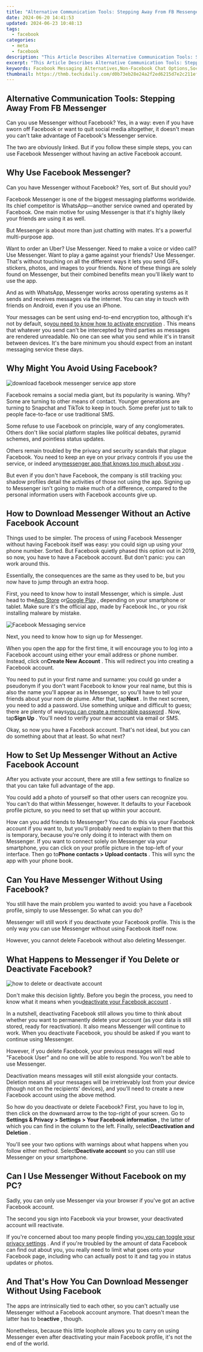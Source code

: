 ```yaml
---
title: "Alternative Communication Tools: Stepping Away From FB Messenger"
date: 2024-06-20 14:41:53
updated: 2024-06-23 10:48:13
tags:
  - facebook
categories:
  - meta
  - facebook
description: "This Article Describes Alternative Communication Tools: Stepping Away From FB Messenger"
excerpt: "This Article Describes Alternative Communication Tools: Stepping Away From FB Messenger"
keywords: Facebook Messaging Alternatives,Non-Facebook Chat Options,Social Media Disconnectors,Decentralized Messengers,Beyond FB Messenger Tools,Offline Communication Platforms,Privacy-Focused Conversing Apps
thumbnail: https://thmb.techidaily.com/d0b73eb28e24a2f2ed6215d7e2c211efc75eaeb77baea06879d148a0fe930510.jpg
---
```


## Alternative Communication Tools: Stepping Away From FB Messenger

 Can you use Messenger without Facebook? Yes, in a way: even if you have sworn off Facebook or want to quit social media altogether, it doesn't mean you can't take advantage of Facebook's Messenger service.

 The two are obviously linked. But if you follow these simple steps, you can use Facebook Messenger without having an active Facebook account.

## Why Use Facebook Messenger?

 Can you have Messenger without Facebook? Yes, sort of. But should you?

 Facebook Messenger is one of the biggest messaging platforms worldwide. Its chief competitor is WhatsApp—another service owned and operated by Facebook. One main motive for using Messenger is that it's highly likely your friends are using it as well.

 But Messenger is about more than just chatting with mates. It's a powerful multi-purpose app.

 Want to order an Uber? Use Messenger. Need to make a voice or video call? Use Messenger. Want to play a game against your friends? Use Messenger. That's without touching on all the different ways it lets you send GIFs, stickers, photos, and images to your friends. None of these things are solely found on Messenger, but their combined benefits mean you'll likely want to use the app.

 And as with WhatsApp, Messenger works across operating systems as it sends and receives messages via the internet. You can stay in touch with friends on Android, even if you use an iPhone.

 Your messages can be sent using end-to-end encryption too, although it's not by default, so[you need to know how to activate encryption](https://www.makeuseof.com/enable-encryption-facebook-messenger/) . This means that whatever you send can't be intercepted by third parties as messages are rendered unreadable. No one can see what you send while it's in transit between devices. It's the bare minimum you should expect from an instant messaging service these days.

## Why Might You Avoid Using Facebook?

![download facebook messenger service app store](https://static1.makeuseofimages.com/wordpress/wp-content/uploads/2021/06/Messenger.jpg)

 Facebook remains a social media giant, but its popularity is waning. Why? Some are turning to other means of contact. Younger generations are turning to Snapchat and TikTok to keep in touch. Some prefer just to talk to people face-to-face or use traditional SMS.

 Some refuse to use Facebook on principle, wary of any conglomerates. Others don't like social platform staples like political debates, pyramid schemes, and pointless status updates.

 Others remain troubled by the privacy and security scandals that plague Facebook. You need to keep an eye on your privacy controls if you use the service, or indeed any[messenger app that knows too much about you](https://www.makeuseof.com/what-do-messaging-apps-know/) .

 But even if you don't have Facebook, the company is still tracking you: shadow profiles detail the activities of those not using the app. Signing up to Messenger isn't going to make much of a difference, compared to the personal information users with Facebook accounts give up.

## How to Download Messenger Without an Active Facebook Account

 Things used to be simpler. The process of using Facebook Messenger without having Facebook itself was easy: you could sign up using your phone number. Sorted. But Facebook quietly phased this option out in 2019, so now, you have to have a Facebook account. But don't panic: you can work around this.

 Essentially, the consequences are the same as they used to be, but you now have to jump through an extra hoop.

 First, you need to know how to install Messenger, which is simple. Just head to the[App Store](https://www.anrdoezrs.net/links/7251228/type/dlg/sid/UUmuoUeUpU36105/https://itunes.apple.com/app/messenger/id454638411) or[Google Play](https://www.anrdoezrs.net/links/7251228/type/dlg/sid/UUmuoUeUpU36105/https://play.google.com/store/apps/details?id=com.facebook.orca) , depending on your smartphone or tablet. Make sure it's the official app, made by Facebook Inc., or you risk installing malware by mistake.

![Facebook Messaging service](https://static1.makeuseofimages.com/wordpress/wp-content/uploads/2022/07/The-Messenger-app-logo.jpg)

Next, you need to know how to sign up for Messenger.

 When you open the app for the first time, it will encourage you to log into a Facebook account using either your email address or phone number. Instead, click on**Create New Account** . This will redirect you into creating a Facebook account.

 You need to put in your first name and surname: you could go under a pseudonym if you don't want Facebook to know your real name, but this is also the name you'll appear as in Messenger, so you'll have to tell your friends about your nom de plume. After that, tap**Next** . In the next screen, you need to add a password. Use something unique and difficult to guess; there are plenty of ways[you can create a memorable password](https://www.makeuseof.com/tag/6-tips-for-creating-an-unbreakable-password-that-you-can-remember/) . Now, tap**Sign Up** . You'll need to verify your new account via email or SMS.

 Okay, so now you have a Facebook account. That's not ideal, but you can do something about that at least. So what next?

## How to Set Up Messenger Without an Active Facebook Account

 After you activate your account, there are still a few settings to finalize so that you can take full advantage of the app.

 You could add a photo of yourself so that other users can recognize you. You can't do that within Messenger, however. It defaults to your Facebook profile picture, so you need to set that up within your account.

 How can you add friends to Messenger? You can do this via your Facebook account if you want to, but you'll probably need to explain to them that this is temporary, because you're only doing it to interact with them on Messenger. If you want to connect solely on Messenger via your smartphone, you can click on your profile picture in the top-left of your interface. Then go to**Phone contacts > Upload contacts** . This will sync the app with your phone book.

## Can You Have Messenger Without Using Facebook?

 You still have the main problem you wanted to avoid: you have a Facebook profile, simply to use Messenger. So what can you do?

 Messenger will still work if you deactivate your Facebook profile. This is the only way you can use Messenger without using Facebook itself now.

 However, you cannot delete Facebook without also deleting Messenger.

## What Happens to Messenger if You Delete or Deactivate Facebook?

![how to delete or deactivate account](https://static1.makeuseofimages.com/wordpress/wp-content/uploads/2021/06/Deactivate-Facebook.jpg)

 Don't make this decision lightly. Before you begin the process, you need to know what it means when you[deactivate your Facebook account](https://www.makeuseof.com/tag/deactivate-facebook-account-explained/) .

 In a nutshell, deactivating Facebook still allows you time to think about whether you want to permanently delete your account (as your data is still stored, ready for reactivation). It also means Messenger will continue to work. When you deactivate Facebook, you should be asked if you want to continue using Messenger.

 However, if you delete Facebook, your previous messages will read "Facebook User" and no one will be able to respond. You won't be able to use Messenger.

 Deactivation means messages will still exist alongside your contacts. Deletion means all your messages will be irretrievably lost from your device (though not on the recipients' devices), and you'll need to create a new Facebook account using the above method.

 So how do you deactivate or delete Facebook? First, you have to log in, then click on the downward arrow to the top-right of your screen. Go to **Settings & Privacy > Settings > Your Facebook information** , the latter of which you can find in the column to the left. Finally, select**Deactivation and Deletion** .

 You'll see your two options with warnings about what happens when you follow either method. Select**Deactivate account** so you can still use Messenger on your smartphone.

## Can I Use Messenger Without Facebook on my PC?

 Sadly, you can only use Messenger via your browser if you've got an active Facebook account.

 The second you sign into Facebook via your browser, your deactivated account will reactivate.

 If you're concerned about too many people finding you,[you can toggle your privacy settings](https://www.makeuseof.com/how-to-manage-facebook-privacy-settings-for-specific-posts/) . And if you're troubled by the amount of data Facebook can find out about you, you really need to limit what goes onto your Facebook page, including who can actually post to it and tag you in status updates or photos.

## And That's How You Can Download Messenger Without Using Facebook

 The apps are intrinsically tied to each other, so you can't actually use Messenger without a Facebook account anymore. That doesn't mean the latter has to be**active** , though.

 Nonetheless, because this little loophole allows you to carry on using Messenger even after deactivating your main Facebook profile, it's not the end of the world.


<ins class="adsbygoogle"
     style="display:block"
     data-ad-format="autorelaxed"
     data-ad-client="ca-pub-7571918770474297"
     data-ad-slot="1223367746"></ins>



<ins class="adsbygoogle"
     style="display:block"
     data-ad-client="ca-pub-7571918770474297"
     data-ad-slot="8358498916"
     data-ad-format="auto"
     data-full-width-responsive="true"></ins>

